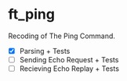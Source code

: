 # ft_ping
Recoding of The Ping Command.
- [X] Parsing + Tests
- [ ] Sending Echo Request + Tests
- [ ] Recieving Echo Replay + Tests